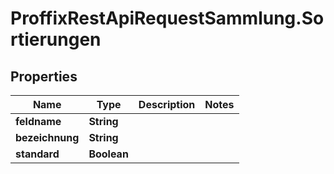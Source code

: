 # ProffixRestApiRequestSammlung.Sortierungen

## Properties
Name | Type | Description | Notes
------------ | ------------- | ------------- | -------------
**feldname** | **String** |  | 
**bezeichnung** | **String** |  | 
**standard** | **Boolean** |  | 


